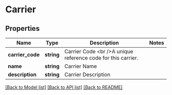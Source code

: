 # Carrier

## Properties
Name | Type | Description | Notes
------------ | ------------- | ------------- | -------------
**carrier_code** | **string** | Carrier Code &lt;br /&gt;A unique reference code for this carrier. | 
**name** | **string** | Carrier Name | 
**description** | **string** | Carrier Description | 

[[Back to Model list]](../../README.md#documentation-for-models) [[Back to API list]](../../README.md#documentation-for-api-endpoints) [[Back to README]](../../README.md)

